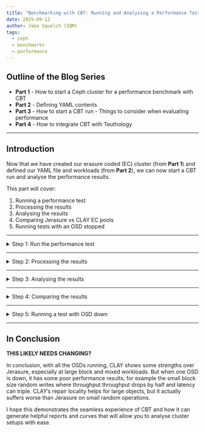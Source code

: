 ```yaml
---
title: "Benchmarking with CBT: Running and Analysing a Performance Test. Part Three"
date: 2025-09-12
author: Jake Squelch (IBM)
tags:
  - ceph
  - benchmarks
  - performance
---
```


## Outline of the Blog Series  

- **Part 1** - How to start a Ceph cluster for a performance benchmark with CBT  
- **Part 2** - Defining YAML contents  
- **Part 3** - How to start a CBT run - Things to consider when evaluating performance  
- **Part 4** - How to integrate CBT with Teuthology  

---

## Introduction  

Now that we have created our erasure coded (EC) cluster (from **Part 1**) and defined our YAML file and workloads (from **Part 2**), we can now start a CBT run and analyse the performance results.  

This part will cover:  

1. Running a performance test  
2. Processing the results  
3. Analysing the results  
4. Comparing Jerasure vs CLAY EC pools  
5. Running tests with an OSD stopped 

---

<details>
<summary>Step 1: Run the performance test</summary>

First, clone the [CBT repository](https://github.com/ceph/cbt) into a directory of your choice on the machine you are using and `cd` into it.

This is an example of the command to run a CBT performance test:

```bash
  python /cbt/cbt.py -a /tmp/cbt -c /example/ceph.conf /example/<yaml_file> 2>&1 | tee /tmp/cbt.out
```

You will specify the location of your `cbt.py` file. Provide an archive folder where your results will be generated `/tmp/cbt`. Provide a config folder `/example/ceph.conf` to allow CBT to connect with the cluster. Finally we specify our `yaml_file` which will outline what tests/workloads will be running.

</details>

---

<details>
<summary>Step 2: Processing the results</summary>

Once you have ran the performance test your output files will be located wherever you specified them to go. For me, the previous command referenced `/tmp/cbt` so my results are within there. 

- I now copy these files to a new directory I would like them to be within, `my_test` in this case, I do this because I like to keep a directory of all my test results, and I delete `/tmp/cbt` before each run, so that is not a suitable palce. So I would do this for example:
```bash
cp -r /tmp/cbt/* /perftests/my_test
```

- Next, it is a case of generating the performance report, which can be done by the following command for myself in this example:
```bash
PYTHONPATH=/cbt/ /cbt/tools/generate_performance_report.py --archive /perftests/my_test --output_directory /perftests/my_test_results --create_pdf
```

Above I am referencing the location of cbt.py again at the start, I then reference the script that will generate the performance report (generate_performance_report.py). I state the directory, `my_test` in this case, that has the results from the performance run, and also state a desired `output-directory`, this is where the pdf for the performance report will be. Side note, you do not need to already have created the `my_test_results` directory you can see in the command above, this will be automatically done for you. You will now have a pdf file inside this new `my_test_results` folder along with a few other files, you can upload these files to GitHub if you'd like to store/view them somewhere.

</details>

---

<details>
<summary>Step 3: Analysing the results</summary>

So going back to my example CBT test run and the question we started with: "Does using the CLAY erasure code plugin give better performance than using the default JErasure plugin?" 

I generated a performance report for a JErasure plugin EC pool, the results can be found [here](https://github.com/Jakesquelch/cbt_results/blob/main/Blog/24th_Sep_Jerasure_4%2B2_results/performance_report_250924_094912.pdf), go ahead and view the results if you wish to.

I then generated a performance report for the CLAY plugin [here](https://github.com/Jakesquelch/cbt_results/blob/main/Blog/13th_Oct_Clay_4%2B2%2B5_results/performance_report_251013_094658.pdf).  

You will see hockey stick curves plotted to show the performance within the reports generated, for example this is the curve for a 4K Sequential Read of the Jerasure EC setup:

![alt text](images/example_4k_seq_read.png "4K Sequential Read Graph")

## How do we read the curves generated?

Let’s take this 4K sequential read curve shown above:

We can find out the specified `total iodepths` for this test by checking the yaml file we previously used in this test, and it is also stated within the performance report under the “Configuration yaml” section. For the above example it is: 
```yaml
total_iodepth: [ 2, 4, 8, 12, 16, 24, 32, 64, 96, 128, 192, 288, 384 ] 
```
And each of these total iodepths represent a point on the curve. For example the 6th iodepth point (24) represents where the 6th red vertical line intersects the curve. So we can go into the json to find specifics or we can use the graph. From the graph we know at a total IO depth of 24, there is an average latency of around 0.5ms when the throughput is around 57000IOps.

The vertical red lines (error bars) shows the amount of standard deviation/variance in the performance for that specific point in the curve. If the standard deviations are small it shows that performance is stable with that workload. As the response curve starts to curve upwards performance bceomes more variable and the standard deviation increases.

- For an FIO workload, CBT will start 1 instance of FIO per volume. 
- It's also to note that the graph produced by reports do not include the results during the "ramp" period.

The post processing tools will sum the IOPs to generate a total IOPs for the response curve and calculate an average latency over all the volumes. The IOPS vs latency is then plotted on the response curve for that point of the curve for that specific iodepth.

![alt text](images/read_graphs.png "How to read graphs")

 ## What are we looking for in these graphs?

The perfect response curve would be a flat horizontal line showing constant latency as the quantity of I/O increases until we reach the saturation point where the system can handle no more I/O, at this point we would expect the curve to become a vertical line showing that attempting to do more I/O than the system can handle just results in I/Os being queued and hence the latency increasing.

In practice response curves are never perfect, a good response curve will have a fairly horizontal line with the latency increasing gradually as the I/O load increases curving upwards towards a vertical line where we reach saturation point.

## What values to read from a response curve?

1. If you know how much I/O your application is generating then you can use the response curve to work out what latency you should expect
2. If you want to see the maximum amount of I/O that the storage controller can process look for the right most point on the curve and find the value on the X axis.
3. If you have a latency requirement such as all I/O must complete in under 2ms then you can find out the maximum I/Os the storage controller can do by finding the point on the curve at this latency.
4. Most of the time you don't know exactly how much I/O an application is going to generate, and want to ensure that if there are any peaks or bursts in the amount of I/O that this doesn't cause a big change in latency. Where the response curve is flat there will be little change in latency if the amount of I/O varies, where the response curve is bending upwards a fairly small variation in amount of I/O can have a big impact on latency. Choosing a point on the response curve just before it starts increasing too rapidly gives a good indication of the maximum amount of I/O you can do with stable performance.

</details>

---

<details>
<summary>Step 4: Comparing the results</summary>

With CBT, as well as performance reports we can also generate **comparison reports** quickly. Now that we have ran our tests for our CLAY and Jerasure test, we can generate a performance report. I will use the following command to do so:  

```bash
PYTHONPATH=/cbt/ /cbt/tools/generate_comparison_performance_report.py --baseline /perftests/jerasure_test/ --archives /perftests/clay_test/ --output_directory /perftests/clay_vs_jerasure_comparison --create_pdf
```
In the above command we will have to specify what our baseline is, we will use our test folder from the Jerasure performance report, and then our archive curve will be our CLAY performance report test folder. It is important here that in the above command you are inputting the test folders for Jerasure and CLAY **NOT** the results folders that were generated from the previous performance runs. We we will generate a comparison report in our chosen output directory. 

Using the above command I generated a comparison report between the above two runs, that can be found [here](https://github.com/Jakesquelch/cbt_results/blob/main/Blog/Jerasure_Vs_Clay_comparison/comparitive_performance_report_251015_142011.pdf).

### What results are we expecting?

Jerasure is a generic reed-solomon erasure coding library, it is matrix-based, not CPU-optimised. It is fairly balanced between read and write. CLAY is designed for faster recovery at the cost of more complicated write paths. So we are expecting to see better performance from CLAY potentially when it comes to smaller IO sizes, but as the writes get bigger we may see a decline in performance from CLAY leading to better Jerasure results. Furthermore in terms of reads we expect fairly similar results across the board as they are implemented very similar, the main difference is when it comes to writes.

So now I will analyse the results from this comparison report. Firstly I will take a look at a **1024k sequential read**:

![alt text](images/1024k_seq_read.png "1024k Sequential Read curve")

As shown by the diagram, the orange curve is our CLAY EC pool, and the blue curve is our Jerasure EC pool. Now as you can see the difference between the two curves really isn’t anything too substantial, they follow very similar paths, and that was expected. This is because for a normal read, ceph only needs to fetch data chunks (not parity chunks). Both Jerasure and CLAY are basically just returning the stored object, there is no real difference unless a failure occurs.

Now lets look at the **1024k sequential write**:

![alt text](images/1024k_seq_write.png "1024k Sequential Write curve")

Looking at the graph above writes we see that CLAY has 20-60% higher latency, with throughput dropping compared to Jerasure. This is likely due to extra CPU and network demands in CLAY. Larger writes mean bigger encoding matrices/layers, and CLAY has more complexity per write than Jerasure, laeding to the higher latency.

Our sequential write benchmark show that Jerasure delivers more consistent write performance across all block sizes, while CLAY is more volatile, performing better at some smaller sizes but much worse at large sequential writes. This shows CLAY’s design priorities: it is optimised for reduced recovery bandwidth rather than raw write performance.

</details>

---

<details>
<summary>Step 5: Running a test with OSD down</summary>

So before was a CLAY and Jerasure EC pool compared with one another. The results solidified our hypothesis that Jerasure would likely perform better because of the more complex computations used to recover data. So now we will do an additional run and deliberately kill an OSD prior to running the CBT test, to simulate real world failures that could occur, to see how the performance between the two differs when it comes to OSD recovery. 

So the following comparison report shows a CLAY and Jerasure curve where both of the plugins have 1 OSD that has been stopped, I did this so we could focus on the differences between the performance of the two. The report can be found [here](https://github.com/Jakesquelch/cbt_results/blob/main/Blog/Jerasure_Vs_Clay_down_comparison/comparitive_performance_report_251015_154505.pdf).

We will now take a look at 1024k Sequential read from the above comparison report: 

![alt text](images/down_1024_seq_read.png "1024k sequential read")

Now we expect CLAY to have better performance here due to it's supposedly more efficient data recovery. However this is not the case as shown by the diagram above. The above CLAY plugin has a 4k chunk size and therefore the subchunk that CLAY is using is 512 bytes. This could mean that CLAY is actually still reading all of the data and therefore not recovering data more efficiently, therefore Jerasure appears to perform better. We will test this hypothesis now by changing the chunk size and analysing the sub chunk to see if this improves performance.




**THIS IS WHERE IM UP TO**



Reads are relatively tolerant of one OSD down because the missing data can usually be reconstructed efficiently from the parity chunks. The graphs become most varied when we get to the random writes (shown below):

![alt text](images/seq_writes.png "4 Random write curves")

Small random writes amplify the read-modify-write overhead which leads to both CLAY and Jerasure tanking badly at small block sizes.

We can see that when an OSD goes down, the recovery of data hits performance, particularly for write-heavy workloads. I did a comparison report of the two curves above compared to when all OSDs are up [here](https://github.com/Jakesquelch/cbt_results/blob/main/08-09-2025_clay_jerasure_osd_down_up_comparison/comparitive_performance_report_250908_120537.md).

![alt text](images/1024seq.png "1024k sequential write")

A majority of the tests show that Jerasure with all OSDs up is the best for performance across the board. However mixed workloads highlight CLAY’s design edge in larger block workloads, but with one OSD down, small-block mixes still collapse.

![alt text](images/final_4.png "4 Random read/write curves")

</details>

---

## In Conclusion



**THIS LIKELY NEEDS CHANGING?**



In conclusion, with all the OSDs running, CLAY shows some strengths over Jerasure, especially at large block and mixed workloads. But when one OSD is down, it has some poor performance results, for example the small block size random writes where throughput throughput drops by half and latency can triple. CLAY’s repair locality helps for large objects, but it actually suffers worse than Jerasure on small random operations.

I hope this demonstrates the seamless experience of CBT and how it can generate helpful reports and curves that will allow you to analyse cluster setups with ease.